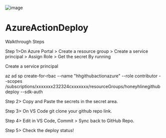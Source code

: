 
![image](https://github.com/user-attachments/assets/05dd95b5-d69b-4270-a9b6-760d35c60073)


# AzureActionDeploy
Walkthrough Steps

Step 1>On Azure Portal > Create a resource group > Create a service principal > Assign Role > Get the secret
By running 

Create a service principal

az ad sp create-for-rbac --name "hhgithubactionazure" --role contributor --scopes /subscriptions/xxxxxxx232324cxxxxxxx/resourceGroups/honeyhlinegithubdeploy --sdk-auth

Step 2> Copy and Paste the secrets in the secret area.

Step 3> On VS Code git clone your github repo link.

Step 4> Edit in VS Code, Commit > Sync back to GitHub Repo.

Step 5> Check the deploy status!

